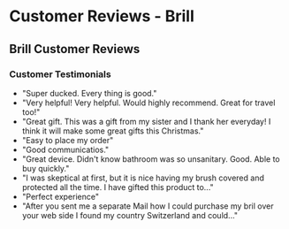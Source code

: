 # Customer Reviews - Brill

## Brill Customer Reviews

### Customer Testimonials

- "Super ducked. Every thing is good."
- "Very helpful! Very helpful. Would highly recommend. Great for travel too!"
- "Great gift. This was a gift from my sister and I thank her everyday! I think it will make some great gifts this Christmas."
- "Easy to place my order"
- "Good communicatios."
- "Great device. Didn't know bathroom was so unsanitary. Good. Able to buy quickly."
- "I was skeptical at first, but it is nice having my brush covered and protected all the time. I have gifted this product to..."
- "Perfect experience"
- "After you sent me a separate Mail how I could purchase my bril over your web side I found my country Switzerland and could..."
